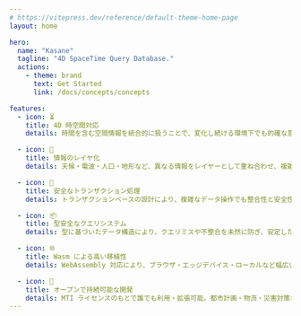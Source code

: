 ```yaml
---
# https://vitepress.dev/reference/default-theme-home-page
layout: home

hero:
  name: "Kasane"
  tagline: "4D SpaceTime Query Database."
  actions:
    - theme: brand
      text: Get Started
      link: /docs/concepts/concepts

features:
  - icon: ⏳
    title: 4D 時空間対応
    details: 時間を含む空間情報を統合的に扱うことで、変化し続ける環境下でも的確な意思決定が可能です。

  - icon: 🧩
    title: 情報のレイヤ化
    details: 天候・電波・人口・地形など、異なる情報をレイヤーとして重ね合わせ、複雑な条件の時空間抽出が可能です。

  - icon: 🔐
    title: 安全なトランザクション処理
    details: トランザクションベースの設計により、複雑なデータ操作でも整合性と安全性を維持します。

  - icon: 📦
    title: 型安全なクエリシステム
    details: 型に基づいたデータ構造により、クエリミスや不整合を未然に防ぎ、安定した運用を実現します。

  - icon: 🌐
    title: Wasm による高い移植性
    details: WebAssembly 対応により、ブラウザ・エッジデバイス・ローカルなど幅広い実行環境で動作します。

  - icon: 🌱
    title: オープンで持続可能な開発
    details: MTI ライセンスのもとで誰でも利用・拡張可能。都市計画・物流・災害対策など多分野での活用を支援します。
---
```

